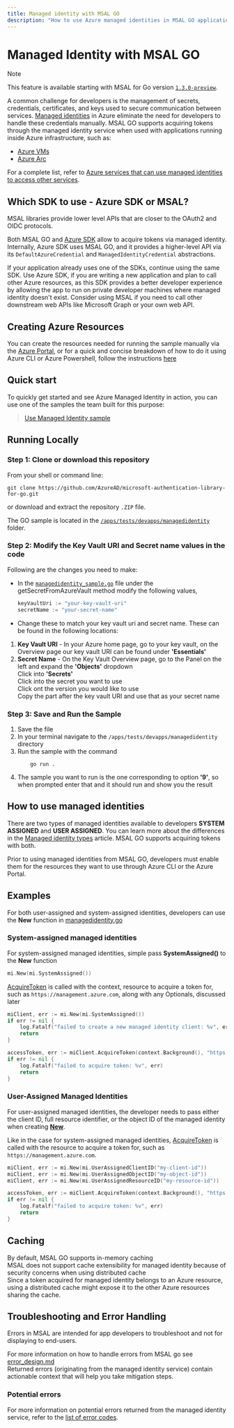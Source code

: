 ```yaml
---
title: Managed identity with MSAL GO
description: "How to use Azure managed identities in MSAL GO applications."
---
```


# Managed Identity with MSAL GO

>[!NOTE]
>This feature is available starting with MSAL for Go version [`1.3.0-preview`](https://github.com/AzureAD/microsoft-authentication-library-for-go/releases/tag/v1.3.0-preview).

A common challenge for developers is the management of secrets, credentials, certificates, and keys used to secure communication between services. [Managed identities](/azure/active-directory/managed-identities-azure-resources/overview) in Azure eliminate the need for developers to handle these credentials manually. MSAL GO supports acquiring tokens through the managed identity service when used with applications running inside Azure infrastructure, such as:

* [Azure VMs](https://azure.microsoft.com/free/virtual-machines/)
* [Azure Arc](/azure/azure-arc/overview)

For a complete list, refer to [Azure services that can use managed identities to access other services](/azure/active-directory/managed-identities-azure-resources/managed-identities-status).

## Which SDK to use - Azure SDK or MSAL?

MSAL libraries provide lower level APIs that are closer to the OAuth2 and OIDC protocols. 

Both MSAL GO and [Azure SDK](/azure/developer/go/) allow to acquire tokens via managed identity. Internally, Azure SDK uses MSAL GO, and it provides a higher-level API via its `DefaultAzureCredential` and `ManagedIdentityCredential` abstractions.

If your application already uses one of the SDKs, continue using the same SDK. Use Azure SDK, if you are writing a new application and plan to call other Azure resources, as this SDK provides a better developer experience by allowing the app to run on private developer machines where managed identity doesn't exist. Consider using MSAL if you need to call other downstream web APIs like Microsoft Graph or your own web API.

## Creating Azure Resources

You can create the resources needed for running the sample manually via the [Azure Portal](https://portal.azure.com/#home), or for a quick and
concise breakdown of how to do it using Azure CLI or Azure Powershell, follow the instructions [here](/azure/developer/go/azure-sdk-authentication-managed-identity?tabs=azure-cli)

## Quick start

To quickly get started and see Azure Managed Identity in action, you can use one of the samples the team built for this purpose:

> [Use Managed Identity sample](https://github.com/Azure-Samples/msal-managed-identity/tree/main/src/go)

## Running Locally

### Step 1:  Clone or download this repository

From your shell or command line:

```Shell
git clone https://github.com/AzureAD/microsoft-authentication-library-for-go.git
```

or download and extract the repository `.ZIP` file.

The GO sample is located in the [`/apps/tests/devapps/managedidentity`](https://github.com/AzureAD/microsoft-authentication-library-for-go/blob/c5febcbae287a26a0cfedd45f4edeaf3c41ad7dc/apps/tests/devapps/managedidentity/managedidentity_sample.go) folder.

### Step 2:  Modify the Key Vault URI and Secret name values in the code

Following are the changes you need to make:

- In the [`managedidentity_sample.go`](https://github.com/AzureAD/microsoft-authentication-library-for-go/blob/andyohart/managed-identity/apps/tests/devapps/managedidentity/managedidentity_sample.go) file under the getSecretFromAzureVault method modify the following values,

    ```go
    keyVaultUri := "your-key-vault-uri"
    secretName := "your-secret-name"
    ```

- Change these to match your key vault uri and secret name. These can be found in the following locations:

1. **Key Vault URI** - In your Azure home page, go to your key vault, on the Overview page our key vault URI can be found under **'Essentials'**
1. **Secret Name** - On the Key Vault Overview page, go to the Panel on the left and expand the **'Objects'** dropdown  
Click into **'Secrets'**  
Click into the secret you want to use  
Click ont the version you would like to use  
Copy the part after the key vault URI and use that as your secret name  

### Step 3:  Save and Run the Sample

1. Save the file  
1. In your terminal navigate to the `/apps/tests/devapps/managedidentity` directory  
1. Run the sample with the command
    ```
        go run .
    ```  
1. The sample you want to run is the one corresponding to option **'9'**, so when prompted enter that and it should run and show you the result

## How to use managed identities

There are two types of managed identities available to developers **SYSTEM ASSIGNED** and **USER ASSIGNED**. You can learn more about the differences in the [Managed identity types](/azure/active-directory/managed-identities-azure-resources/overview#managed-identity-types) article. MSAL GO supports acquiring tokens with both.

Prior to using managed identities from MSAL GO, developers must enable them for the resources they want to use through Azure CLI or the Azure Portal.

## Examples

For both user-assigned and system-assigned identities, developers can use the **New** function in [managedidentity.go](https://github.com/AzureAD/microsoft-authentication-library-for-go/blob/c5febcbae287a26a0cfedd45f4edeaf3c41ad7dc/apps/managedidentity/managedidentity.go#L107)

### System-assigned managed identities

For system-assigned managed identities, simple pass **SystemAssigned()** to the **New** function

```go
mi.New(mi.SystemAssigned())
```

[AcquireToken](https://github.com/AzureAD/microsoft-authentication-library-for-go/blob/c5febcbae287a26a0cfedd45f4edeaf3c41ad7dc/apps/managedidentity/managedidentity.go#L216) is called with the context, resource to acquire a token for, such as `https://management.azure.com`, along with any Optionals, discussed later

```go
miClient, err := mi.New(mi.SystemAssigned())
if err != nil {
    log.Fatalf("failed to create a new managed identity client: %v", err)
    return
}

accessToken, err := miClient.AcquireToken(context.Background(), "https://vault.azure.net")
if err != nil {
    log.Fatalf("failed to acquire token: %v", err)
    return
}
```

### User-Assigned Managed Identities

For user-assigned managed identities, the developer needs to pass either the client ID, full resource identifier, or the object ID of the managed identity when creating [**New**](https://github.com/AzureAD/microsoft-authentication-library-for-go/blob/c5febcbae287a26a0cfedd45f4edeaf3c41ad7dc/apps/managedidentity/managedidentity.go#L107).

Like in the case for system-assigned managed identities, [AcquireToken](https://github.com/AzureAD/microsoft-authentication-library-for-go/blob/c5febcbae287a26a0cfedd45f4edeaf3c41ad7dc/apps/managedidentity/managedidentity.go#L216) is called with the resource to acquire a token for, such as `https://management.azure.com`.

```go
miClient, err := mi.New(mi.UserAssignedClientID("my-client-id"))
miClient, err := mi.New(mi.UserAssignedObjectID("my-object-id"))
miClient, err := mi.New(mi.UserAssignedResourceID("my-resource-id"))

accessToken, err := miClient.AcquireToken(context.Background(), "https://vault.azure.net")
if err != nil {
    log.Fatalf("failed to acquire token: %v", err)
    return
}
```

## Caching

By default, MSAL GO supports in-memory caching  
MSAL does not support cache extensibility for managed identity because of security concerns when using distributed cache  
Since a token acquired for managed identity belongs to an Azure resource, using a distributed cache might expose it to the other Azure resources sharing the cache.

## Troubleshooting and Error Handling

Errors in MSAL are intended for app developers to troubleshoot and not for displaying to end-users.  

For more information on how to handle errors from MSAL go see [error_design.md](https://github.com/AzureAD/microsoft-authentication-library-for-go/blob/andyohart/managed-identity/apps/errors/error_design.md)  
Returned errors (originating from the managed identity service) contain actionable context that will help you take mitigation steps.

### Potential errors

For more information on potential errors returned from the managed identity service, refer to the [list of error codes](/entra/identity-platform/reference-error-codes).